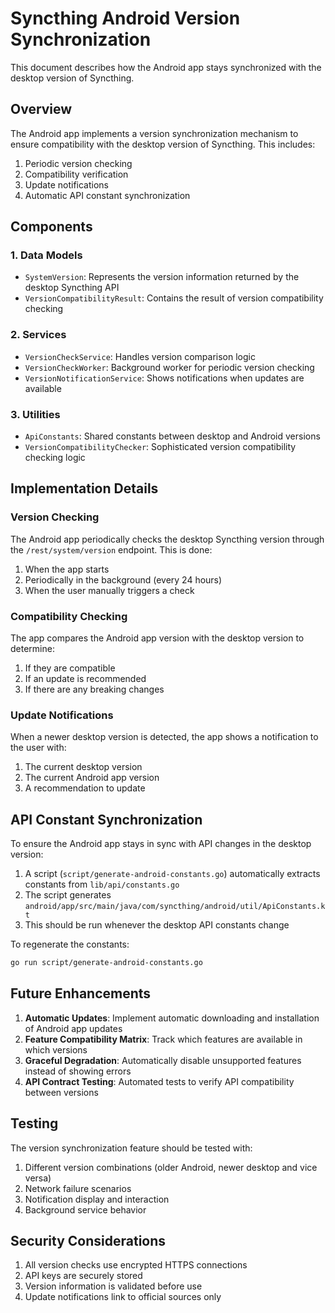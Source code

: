 # Syncthing Android Version Synchronization

This document describes how the Android app stays synchronized with the desktop version of Syncthing.

## Overview

The Android app implements a version synchronization mechanism to ensure compatibility with the desktop version of Syncthing. This includes:

1. Periodic version checking
2. Compatibility verification
3. Update notifications
4. Automatic API constant synchronization

## Components

### 1. Data Models

- `SystemVersion`: Represents the version information returned by the desktop Syncthing API
- `VersionCompatibilityResult`: Contains the result of version compatibility checking

### 2. Services

- `VersionCheckService`: Handles version comparison logic
- `VersionCheckWorker`: Background worker for periodic version checking
- `VersionNotificationService`: Shows notifications when updates are available

### 3. Utilities

- `ApiConstants`: Shared constants between desktop and Android versions
- `VersionCompatibilityChecker`: Sophisticated version compatibility checking logic

## Implementation Details

### Version Checking

The Android app periodically checks the desktop Syncthing version through the `/rest/system/version` endpoint. This is done:

1. When the app starts
2. Periodically in the background (every 24 hours)
3. When the user manually triggers a check

### Compatibility Checking

The app compares the Android app version with the desktop version to determine:

1. If they are compatible
2. If an update is recommended
3. If there are any breaking changes

### Update Notifications

When a newer desktop version is detected, the app shows a notification to the user with:

1. The current desktop version
2. The current Android app version
3. A recommendation to update

## API Constant Synchronization

To ensure the Android app stays in sync with API changes in the desktop version:

1. A script (`script/generate-android-constants.go`) automatically extracts constants from `lib/api/constants.go`
2. The script generates `android/app/src/main/java/com/syncthing/android/util/ApiConstants.kt`
3. This should be run whenever the desktop API constants change

To regenerate the constants:
```bash
go run script/generate-android-constants.go
```

## Future Enhancements

1. **Automatic Updates**: Implement automatic downloading and installation of Android app updates
2. **Feature Compatibility Matrix**: Track which features are available in which versions
3. **Graceful Degradation**: Automatically disable unsupported features instead of showing errors
4. **API Contract Testing**: Automated tests to verify API compatibility between versions

## Testing

The version synchronization feature should be tested with:

1. Different version combinations (older Android, newer desktop and vice versa)
2. Network failure scenarios
3. Notification display and interaction
4. Background service behavior

## Security Considerations

1. All version checks use encrypted HTTPS connections
2. API keys are securely stored
3. Version information is validated before use
4. Update notifications link to official sources only